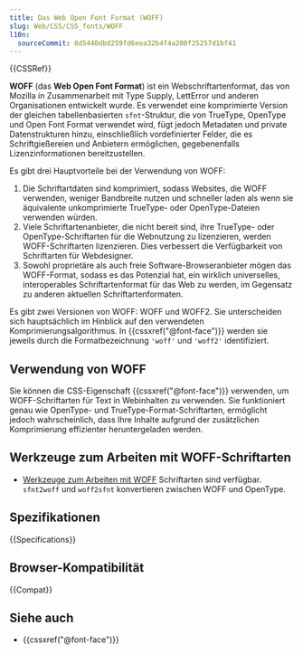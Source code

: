 ```yaml
---
title: Das Web Open Font Format (WOFF)
slug: Web/CSS/CSS_fonts/WOFF
l10n:
  sourceCommit: 8d5440dbd259fd6eea32b4f4a200f25257d1bf41
---
```


{{CSSRef}}

**WOFF** (das **Web Open Font Format**) ist ein Webschriftartenformat, das von Mozilla in Zusammenarbeit mit Type Supply, LettError und anderen Organisationen entwickelt wurde. Es verwendet eine komprimierte Version der gleichen tabellenbasierten `sfnt`-Struktur, die von TrueType, OpenType und Open Font Format verwendet wird, fügt jedoch Metadaten und private Datenstrukturen hinzu, einschließlich vordefinierter Felder, die es Schriftgießereien und Anbietern ermöglichen, gegebenenfalls Lizenzinformationen bereitzustellen.

Es gibt drei Hauptvorteile bei der Verwendung von WOFF:

1. Die Schriftartdaten sind komprimiert, sodass Websites, die WOFF verwenden, weniger Bandbreite nutzen und schneller laden als wenn sie äquivalente unkomprimierte TrueType- oder OpenType-Dateien verwenden würden.
2. Viele Schriftartenanbieter, die nicht bereit sind, ihre TrueType- oder OpenType-Schriftarten für die Webnutzung zu lizenzieren, werden WOFF-Schriftarten lizenzieren. Dies verbessert die Verfügbarkeit von Schriftarten für Webdesigner.
3. Sowohl proprietäre als auch freie Software-Browseranbieter mögen das WOFF-Format, sodass es das Potenzial hat, ein wirklich universelles, interoperables Schriftartenformat für das Web zu werden, im Gegensatz zu anderen aktuellen Schriftartenformaten.

Es gibt zwei Versionen von WOFF: WOFF und WOFF2. Sie unterscheiden sich hauptsächlich im Hinblick auf den verwendeten Komprimierungsalgorithmus. In {{cssxref("@font-face")}} werden sie jeweils durch die Formatbezeichnung `'woff'` und `'woff2'` identifiziert.

## Verwendung von WOFF

Sie können die CSS-Eigenschaft {{cssxref("@font-face")}} verwenden, um WOFF-Schriftarten für Text in Webinhalten zu verwenden. Sie funktioniert genau wie OpenType- und TrueType-Format-Schriftarten, ermöglicht jedoch wahrscheinlich, dass Ihre Inhalte aufgrund der zusätzlichen Komprimierung effizienter heruntergeladen werden.

## Werkzeuge zum Arbeiten mit WOFF-Schriftarten

- [Werkzeuge zum Arbeiten mit WOFF](https://github.com/odemiral/woff2sfnt-sfnt2woff) Schriftarten sind verfügbar. `sfnt2woff` und `woff2sfnt` konvertieren zwischen WOFF und OpenType.

## Spezifikationen

{{Specifications}}

## Browser-Kompatibilität

{{Compat}}

## Siehe auch

- {{cssxref("@font-face")}}
